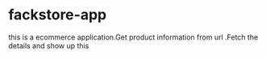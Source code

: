 # fackstore-app
this is a ecommerce application.Get product information from url .Fetch the details and show up this
